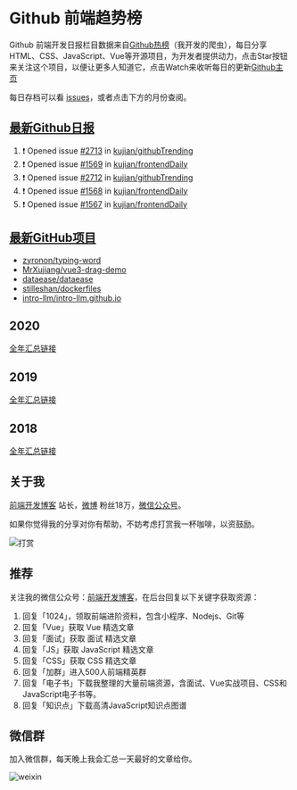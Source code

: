 # Github 前端趋势榜

Github 前端开发日报栏目数据来自[Github热榜](https://github.qdkfweb.cn/)（我开发的爬虫），每日分享HTML、CSS、JavaScript、Vue等开源项目，为开发者提供动力，点击Star按钮来关注这个项目，以便让更多人知道它，点击Watch来收听每日的更新[Github主页](https://github.com/kujian/githubTrending)

每日存档可以看 [issues](https://github.com/kujian/githubTrending/issues)，或者点击下方的月份查阅。

## [最新Github日报](https://github.com/kujian/githubTrending/issues)

<!--START_SECTION:activity-->
1. ❗ Opened issue [#2713](https://github.com/kujian/githubTrending/issues/2713) in [kujian/githubTrending](https://github.com/kujian/githubTrending)
2. ❗ Opened issue [#1569](https://github.com/kujian/frontendDaily/issues/1569) in [kujian/frontendDaily](https://github.com/kujian/frontendDaily)
3. ❗ Opened issue [#2712](https://github.com/kujian/githubTrending/issues/2712) in [kujian/githubTrending](https://github.com/kujian/githubTrending)
4. ❗ Opened issue [#1568](https://github.com/kujian/frontendDaily/issues/1568) in [kujian/frontendDaily](https://github.com/kujian/frontendDaily)
5. ❗ Opened issue [#1567](https://github.com/kujian/frontendDaily/issues/1567) in [kujian/frontendDaily](https://github.com/kujian/frontendDaily)
<!--END_SECTION:activity-->


## [最新GitHub项目](https://github.qdkfweb.cn/)

<!-- BLOG-POST-LIST:START -->
- [zyronon/typing-word](https://github.qdkfweb.cn/zyronon-typing-word/)
- [MrXujiang/vue3-drag-demo](https://github.qdkfweb.cn/mrxujiang-vue3-drag-demo/)
- [dataease/dataease](https://github.qdkfweb.cn/dataease-dataease/)
- [stilleshan/dockerfiles](https://github.qdkfweb.cn/stilleshan-dockerfiles/)
- [intro-llm/intro-llm.github.io](https://github.qdkfweb.cn/intro-llm-intro-llm-github-io/)
<!-- BLOG-POST-LIST:END -->

## 2020
[全年汇总链接](https://github.com/kujian/githubTrending/tree/master/2020)
## 2019
[全年汇总链接](https://github.com/kujian/githubTrending/tree/master/2019)

## 2018
[全年汇总链接](https://github.com/kujian/githubTrending/tree/master/2018)

## 关于我

[前端开发博客](https://qdkfweb.cn/) 站长，[微博](https://weibo.com/kujian) 粉丝18万，[微信公众号](https://open.weixin.qq.com/qr/code?username=caibaojian_com)。


如果你觉得我的分享对你有帮助，不妨考虑打赏我一杯咖啡，以资鼓励。

![打赏](https://upload-images.jianshu.io/upload_images/570843-db4053c67a8c9ea9.png)

## 推荐

关注我的微信公众号：[前端开发博客](https://open.weixin.qq.com/qr/code?username=caibaojian_com)，在后台回复以下关键字获取资源：

1. 回复「1024」，领取前端进阶资料，包含小程序、Nodejs、Git等
2. 回复「Vue」获取 Vue 精选文章
3. 回复「面试」获取 面试 精选文章
4. 回复「JS」获取 JavaScript 精选文章
5. 回复「CSS」获取 CSS 精选文章
6. 回复「加群」进入500人前端精英群
7. 回复「电子书」下载我整理的大量前端资源，含面试、Vue实战项目、CSS和JavaScript电子书等。
8. 回复「知识点」下载高清JavaScript知识点图谱

## 微信群

加入微信群，每天晚上我会汇总一天最好的文章给你。

![weixin](https://user-images.githubusercontent.com/3055447/38468989-651132ac-3b80-11e8-8e6b-15122322a9d7.png)
